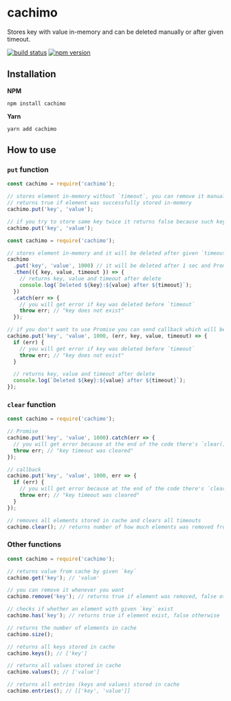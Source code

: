 # cachimo

Stores key with value in-memory and can be deleted manually or after given timeout.

[![build status](https://circleci.com/gh/svipben/cachimo.svg?style=svg)](https://circleci.com/gh/svipben/cachimo)
[![npm version](https://img.shields.io/npm/v/cachimo.svg)](https://www.npmjs.com/package/cachimo)

## Installation

**NPM**

```
npm install cachimo
```

**Yarn**

```
yarn add cachimo
```

## How to use

### `put` function

```js
const cachimo = require('cachimo');

// stores element in-memory without `timeout`, you can remove it manually whenever you want
// returns true if element was successfully stored in-memory
cachimo.put('key', 'value');

// if you try to store same key twice it returns false because such key already exist
cachimo.put('key', 'value');
```

```js
const cachimo = require('cachimo');

// stores element in-memory and it will be deleted after given `timeout` which returns Promise
cachimo
  .put('key', 'value', 1000) // it will be deleted after 1 sec and Promise will be resolved or rejected
  .then(({ key, value, timeout }) => {
    // returns key, value and timeout after delete
    console.log(`Deleted ${key}:${value} after ${timeout}`);
  })
  .catch(err => {
    // you will get error if key was deleted before `timeout`
    throw err; // "key does not exist"
  });

// if you don't want to use Promise you can send callback which will be executed after given `timeout`
cachimo.put('key', 'value', 1000, (err, key, value, timeout) => {
  if (err) {
    // you will get error if key was deleted before `timeout`
    throw err; // "key does not exist"
  }

  // returns key, value and timeout after delete
  console.log(`Deleted ${key}:${value} after ${timeout}`);
});
```

### `clear` function

```js
const cachimo = require('cachimo');

// Promise
cachimo.put('key', 'value', 1000).catch(err => {
  // you will get error because at the end of the code there's `clear()` function which clears all timeouts as well as keys and values
  throw err; // "key timeout was cleared"
});

// callback
cachimo.put('key', 'value', 1000, err => {
  if (err) {
    // you will get error because at the end of the code there's `clear()` function which clears all timeouts as well as keys and values
    throw err; // "key timeout was cleared"
  }
});

// removes all elements stored in cache and clears all timeouts
cachimo.clear(); // returns number of how much elements was removed from cache
```

### Other functions

```js
const cachimo = require('cachimo');

// returns value from cache by given `key`
cachimo.get('key'); // 'value'

// you can remove it whenever you want
cachimo.remove('key'); // returns true if element was removed, false otherwise

// checks if whether an element with given `key` exist
cachimo.has('key'); // returns true if element exist, false otherwise

// returns the number of elements in cache
cachimo.size();

// returns all keys stored in cache
cachimo.keys(); // ['key']

// returns all values stored in cache
cachimo.values(); // ['value']

// returns all entries (keys and values) stored in cache
cachimo.entries(); // [['key', 'value']]
```
